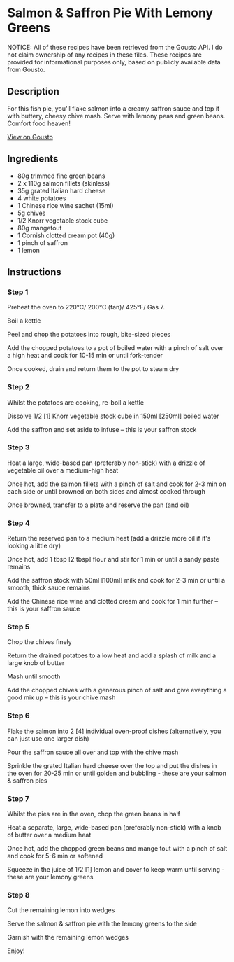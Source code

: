 # Salmon & Saffron Pie With Lemony Greens

NOTICE: All of these recipes have been retrieved from the Gousto API. I do not claim ownership of any recipes in these files. These recipes are provided for informational purposes only, based on publicly available data from Gousto.

## Description

For this fish pie, you'll flake salmon into a creamy saffron sauce and top it with buttery, cheesy chive mash. Serve with lemony peas and green beans. Comfort food heaven!

[View on Gousto](https://www.gousto.co.uk/recipes/cookbook/salmon-saffron-pie-with-lemony-greens)

## Ingredients

- 80g trimmed fine green beans
- 2 x 110g salmon fillets (skinless)
- 35g grated Italian hard cheese
- 4 white potatoes
- 1 Chinese rice wine sachet (15ml)
- 5g chives
- 1/2 Knorr vegetable stock cube 
- 80g mangetout
- 1 Cornish clotted cream pot (40g)
- 1 pinch of saffron
- 1 lemon

## Instructions


### Step 1

Preheat the oven to 220°C/ 200°C (fan)/ 425°F/ Gas 7.


Boil a kettle


Peel and chop the potatoes into rough, bite-sized pieces


Add the chopped potatoes to a pot of boiled water with a pinch of salt over a high heat and cook for 10-15 min or until fork-tender


Once cooked, drain and return them to the pot to steam dry


### Step 2

Whilst the potatoes are cooking, re-boil a kettle


Dissolve 1/2 <span class="text-danger">[1]</span> Knorr vegetable stock cube in 150ml <span class="text-danger">[250ml] </span>boiled water


Add the saffron and set aside to infuse – this is your saffron stock


### Step 3

Heat a large, wide-based pan (preferably non-stick) with a drizzle of vegetable oil over a medium-high heat


Once hot, add the salmon fillets with a pinch of salt and cook for 2-3 min on each side or until browned on both sides and almost cooked through


Once browned, transfer to a plate and reserve the pan (and oil)


### Step 4

Return the reserved pan to a medium heat (add a drizzle more oil if it's looking a little dry)


Once hot, add 1 tbsp<span class="text-danger"> [2 tbsp]</span> flour and stir for 1 min or until a sandy paste remains


Add the saffron stock with 50ml <span class="text-danger">[100ml]</span> milk and cook for 2-3 min or until a smooth, thick sauce remains


Add the Chinese rice wine and clotted cream and cook for 1 min further – this is your saffron sauce


### Step 5

Chop the chives finely


Return the drained potatoes to a low heat and add a splash of milk and a large knob of butter


Mash until smooth


Add the chopped chives with a generous pinch of salt and give everything a good mix up – this is your chive mash


### Step 6

Flake the salmon into 2 <span class="text-danger">[4]</span> individual oven-proof dishes (alternatively, you can just use one larger dish)


Pour the saffron sauce all over and top with the chive mash


Sprinkle the grated Italian hard cheese over the top and put the dishes in the oven for 20-25 min or until golden and bubbling - these are your salmon &amp; saffron pies


### Step 7

Whilst the pies are in the oven, <span class="text-highlight">chop the green beans in half</span>


Heat a separate, large, wide-based pan (preferably non-stick) with a knob of butter over a medium heat


Once hot, add the <span class="text-highlight">chopped green beans</span> and mange tout with a pinch of salt and <span class="text-highlight">cook for 5-6 min</span> or softened


Squeeze in the juice of 1/2 <span class="text-danger">[1]</span> lemon and cover to keep warm until serving - these are your lemony greens

### Step 8

Cut the remaining lemon into wedges


Serve the salmon &amp; saffron pie with the lemony greens to the side


Garnish with the remaining lemon wedges


Enjoy!

